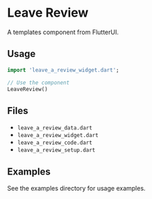 # Leave Review

A templates component from FlutterUI.

## Usage

```dart
import 'leave_a_review_widget.dart';

// Use the component
LeaveReview()
```

## Files

- `leave_a_review_data.dart`
- `leave_a_review_widget.dart`
- `leave_a_review_code.dart`
- `leave_a_review_setup.dart`

## Examples

See the examples directory for usage examples.
